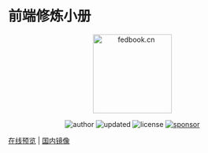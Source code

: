 # 前端修炼小册

<p align="center">
  <img src="https://www.fedbook.cn/img/skills.png" alt="fedbook.cn" width="160" height="160"/>
</p>

<p align="center">
  <img alt="author" src="https://img.shields.io/badge/author-wenyuan-blue.svg?style=flat-square">
  <img alt="updated" src="https://img.shields.io/badge/update-2020.10-blue.svg?style=flat-square">
  <img alt="license" src="https://img.shields.io/badge/license-MIT-blue.svg?style=flat-square">
  <a href="https://www.wenyuanblog.com/gift.html" target="_blank">
    <img alt="sponsor" src="https://img.shields.io/badge/sponsor-❤-ff69b4.svg?style=flat-square">
  </a>
</p>

[在线预览](https://www.fedbook.cn/) | [国内镜像](https://winyuan.gitee.io/)
